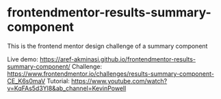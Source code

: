 # frontendmentor-results-summary-component

This is the frontend mentor design challenge of a summary component

Live demo: https://aref-akminasi.github.io/frontendmentor-results-summary-component/
Challenge: https://www.frontendmentor.io/challenges/results-summary-component-CE_K6s0maV
Tutorial: https://www.youtube.com/watch?v=KqFAs5d3Yl8&ab_channel=KevinPowell
